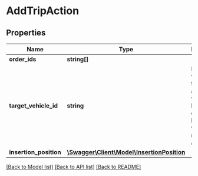 # AddTripAction

## Properties
Name | Type | Description | Notes
------------ | ------------- | ------------- | -------------
**order_ids** | **string[]** |  | [optional] 
**target_vehicle_id** | **string** | ID of the vehicle for that a trip is added. The vehicle can be empty or already have a tour with one or more trips assigned. | 
**insertion_position** | [**\Swagger\Client\Model\InsertionPosition**](InsertionPosition.md) |  | 

[[Back to Model list]](../../README.md#documentation-for-models) [[Back to API list]](../../README.md#documentation-for-api-endpoints) [[Back to README]](../../README.md)

